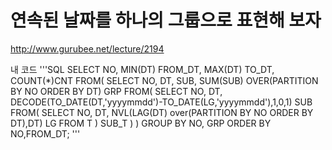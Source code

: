 # 연속된 날짜를 하나의 그룹으로 표현해 보자
http://www.gurubee.net/lecture/2194

내 코드
'''SQL
SELECT NO, MIN(DT) FROM_DT, MAX(DT) TO_DT, COUNT(*)CNT
    FROM(
        SELECT NO, DT,
               SUB,
               SUM(SUB) OVER(PARTITION BY NO ORDER BY DT) GRP
               FROM(
                    SELECT NO, DT,
                           DECODE(TO_DATE(DT,'yyyymmdd')-TO_DATE(LG,'yyyymmdd'),1,0,1) SUB
                        FROM(
                            SELECT NO, DT, 
                                   NVL(LAG(DT) over(PARTITION BY NO ORDER BY DT),DT) LG
                            FROM T
                        ) SUB_T
                    )
        )
  GROUP BY NO, GRP
  ORDER BY NO,FROM_DT;
'''
